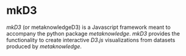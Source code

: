 # mkD3

*mkD3* (or metaknowledgeD3) is a Javascript framework meant to accompany the python package *metaknowledge*. *mkD3* provides the functionality to create interactive *D3.js* visualizations from datasets produced by *metaknowledge*. 
